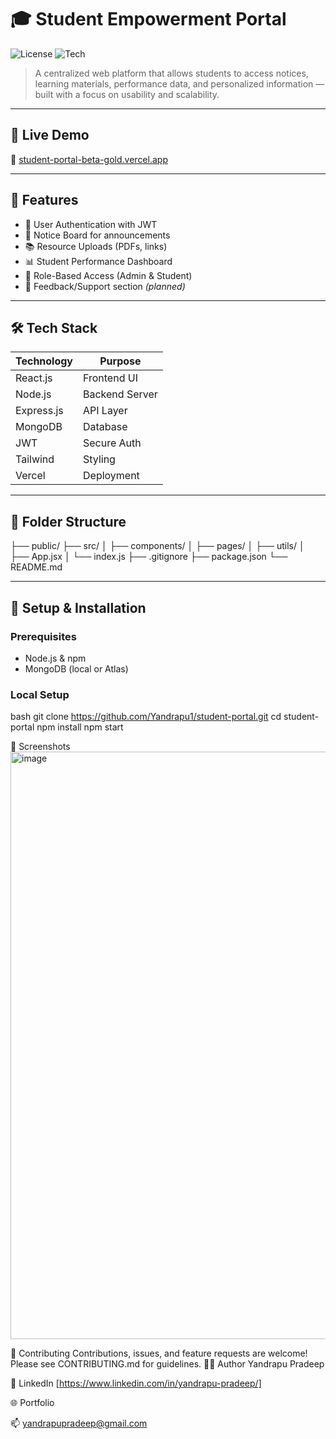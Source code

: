 # 🎓 Student Empowerment Portal

![License](https://img.shields.io/badge/license-MIT-blue.svg)
![Tech](https://img.shields.io/badge/stack-MERN-blueviolet)

> A centralized web platform that allows students to access notices, learning materials, performance data, and personalized information — built with a focus on usability and scalability.

---

## 🚀 Live Demo

🔗 [student-portal-beta-gold.vercel.app](https://student-portal-beta-gold.vercel.app)

---

## 📌 Features

- 🔐 User Authentication with JWT
- 📝 Notice Board for announcements
- 📚 Resource Uploads (PDFs, links)
- 📊 Student Performance Dashboard
- 🔎 Role-Based Access (Admin & Student)
- 💬 Feedback/Support section *(planned)*

---

## 🛠️ Tech Stack

| Technology | Purpose |
|------------|---------|
| React.js   | Frontend UI |
| Node.js    | Backend Server |
| Express.js | API Layer |
| MongoDB    | Database |
| JWT        | Secure Auth |
| Tailwind   | Styling |
| Vercel     | Deployment |

---

## 📂 Folder Structure

├── public/
├── src/
│ ├── components/
│ ├── pages/
│ ├── utils/
│ ├── App.jsx
│ └── index.js
├── .gitignore
├── package.json
└── README.md


---

## 🧪 Setup & Installation

### Prerequisites

- Node.js & npm
- MongoDB (local or Atlas)

### Local Setup

bash
git clone https://github.com/Yandrapu1/student-portal.git
cd student-portal
npm install
npm start

📸 Screenshots
<img width="940" alt="image" src="https://github.com/user-attachments/assets/3f9873de-5059-4aad-8eb8-9a56ae6f7e3b" />

🤝 Contributing
Contributions, issues, and feature requests are welcome!
Please see CONTRIBUTING.md for guidelines.
🙋‍♂️ Author
Yandrapu Pradeep

💼 LinkedIn [https://www.linkedin.com/in/yandrapu-pradeep/]

🌐 Portfolio

📫 yandrapupradeep@gmail.com

